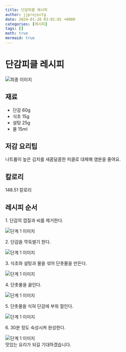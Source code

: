 ```yaml
---
title: 단감피클 레시피
author: jjprojectg
date: 2024-01-28 03:01:01 +0000
categories: [레시피]
tags: []
math: true
mermaid: true
---
```

<meta name="og:type" content="website"/>
<meta charset="UTF-8"/>
<div class="header">
  <h1>단감피클 레시피</h1>
</div>

<div class="container my-4">
  <div class="row">
    <div class="col-12 col-md-6">
      <div class="recipe-image">
        <img src="http://www.foodsafetykorea.go.kr/uploadimg/20210128/20210128054056_1611823256080.jpg" class="step-image" alt="최종 이미지"/>
      </div>
    </div>
    <div class="col-12 col-md-6">
      <div class="ingredients">
        <h2>재료</h2>
        <ul class="card">
          <li> 단감 60g </li>
          <li>  식초 15g </li>
          <li>  설탕 25g </li>
          <li>  물 15ml </li>
</ul>
      </div>
    </div>
    <div class="col-12 col-md-6">
      <div class="ingredients">
        <h2>저감 요리팁</h2>
        <div class="card"> 
          <p>
            나트륨이 높은 김치를 새콤달콤한 피클로 대체해 염분을 줄여요.
          </p>
        </div>
      </div>
      <div class="ingredients">
        <h2>칼로리</h2>
        <div class="card"> 
          <p>
            148.51 칼로리
          </p>
        </div>
      </div>
    </div>
  </div>

  <h2 class="my-4">레시피 순서</h2>
  <div class="card recipe-card">
    <div class="card-body recipe-step">
      <p class="card-text step-description">1. 단감의 껍질과 씨를 제거한다.</p>
      <img src="http://www.foodsafetykorea.go.kr/uploadimg/20210128/20210128054123_1611823283009.JPG" alt="단계 1 이미지" class="step-image"/>
    </div>
  </div>
  <div class="card recipe-card">
    <div class="card-body recipe-step">
      <p class="card-text step-description">2. 단감을 깍둑썰기 한다.</p>
      <img src="http://www.foodsafetykorea.go.kr/uploadimg/20210128/20210128054135_1611823295849.JPG" alt="단계 1 이미지" class="step-image"/>
    </div>
  </div>
  <div class="card recipe-card">
    <div class="card-body recipe-step">
      <p class="card-text step-description">3. 식초와 설탕과 물을 섞어 단촛물을 만든다.</p>
      <img src="http://www.foodsafetykorea.go.kr/uploadimg/20210128/20210128054148_1611823308432.JPG" alt="단계 1 이미지" class="step-image"/>
    </div>
  </div>
  <div class="card recipe-card">
    <div class="card-body recipe-step">
      <p class="card-text step-description">4. 단촛물을 끓인다.</p>
      <img src="http://www.foodsafetykorea.go.kr/uploadimg/20210128/20210128054201_1611823321317.JPG" alt="단계 1 이미지" class="step-image"/>
    </div>
  </div>
  <div class="card recipe-card">
    <div class="card-body recipe-step">
      <p class="card-text step-description">5. 단촛물을 식혀 단감에 부워 절인다.</p>
      <img src="http://www.foodsafetykorea.go.kr/uploadimg/20210128/20210128054216_1611823336523.JPG" alt="단계 1 이미지" class="step-image"/>
    </div>
  </div>
  <div class="card recipe-card">
    <div class="card-body recipe-step">
      <p class="card-text step-description">6. 30분 정도 숙성시켜 완성한다.</p>
      <img src="http://www.foodsafetykorea.go.kr/uploadimg/20210128/20210128054228_1611823348472.JPG" alt="단계 1 이미지" class="step-image"/>
    </div>
  </div>

</div>
맛있는 요리가 되길 기대하겠습니다.
